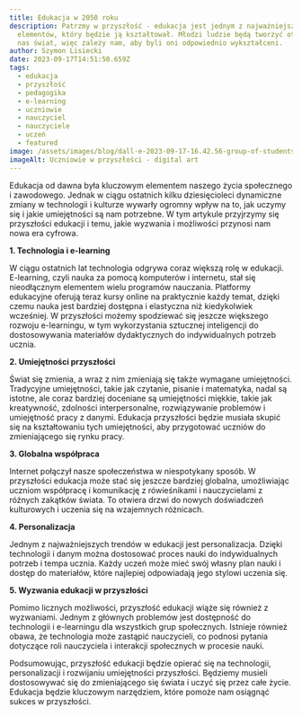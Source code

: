 ```yaml
---
title: Edukacja w 2050 roku
description: Patrzmy w przyszłość - edukacja jest jednym z najważniejszych
  elementów, który będzie ją kształtował. Młodzi ludzie będą tworzyć otaczający
  nas świat, więc zależy nam, aby byli oni odpowiednio wykształceni.
author: Szymon Lisiecki
date: 2023-09-17T14:51:50.659Z
tags:
  - edukacja
  - przyszłość
  - pedagogika
  - e-learning
  - uczniowie
  - nauczyciel
  - nauczyciele
  - uczeń
  - featured
image: /assets/images/blog/dall·e-2023-09-17-16.42.56-group-of-students-working-on-a-project-in-a-skyscraper-with-a-futuristic-city-in-the-background-digital-art.png
imageAlt: Uczniowie w przyszłości - digital art
---
```

<!--StartFragment-->

Edukacja od dawna była kluczowym elementem naszego życia społecznego i zawodowego. Jednak w ciągu ostatnich kilku dziesięcioleci dynamiczne zmiany w technologii i kulturze wywarły ogromny wpływ na to, jak uczymy się i jakie umiejętności są nam potrzebne. W tym artykule przyjrzymy się przyszłości edukacji i temu, jakie wyzwania i możliwości przynosi nam nowa era cyfrowa.

**1. Technologia i e-learning**

W ciągu ostatnich lat technologia odgrywa coraz większą rolę w edukacji. E-learning, czyli nauka za pomocą komputerów i internetu, stał się nieodłącznym elementem wielu programów nauczania. Platformy edukacyjne oferują teraz kursy online na praktycznie każdy temat, dzięki czemu nauka jest bardziej dostępna i elastyczna niż kiedykolwiek wcześniej. W przyszłości możemy spodziewać się jeszcze większego rozwoju e-learningu, w tym wykorzystania sztucznej inteligencji do dostosowywania materiałów dydaktycznych do indywidualnych potrzeb ucznia.

**2. Umiejętności przyszłości**

Świat się zmienia, a wraz z nim zmieniają się także wymagane umiejętności. Tradycyjne umiejętności, takie jak czytanie, pisanie i matematyka, nadal są istotne, ale coraz bardziej doceniane są umiejętności miękkie, takie jak kreatywność, zdolności interpersonalne, rozwiązywanie problemów i umiejętność pracy z danymi. Edukacja przyszłości będzie musiała skupić się na kształtowaniu tych umiejętności, aby przygotować uczniów do zmieniającego się rynku pracy.

**3. Globalna współpraca**

Internet połączył nasze społeczeństwa w niespotykany sposób. W przyszłości edukacja może stać się jeszcze bardziej globalna, umożliwiając uczniom współpracę i komunikację z rówieśnikami i nauczycielami z różnych zakątków świata. To otwiera drzwi do nowych doświadczeń kulturowych i uczenia się na wzajemnych różnicach.

**4. Personalizacja**

Jednym z najważniejszych trendów w edukacji jest personalizacja. Dzięki technologii i danym można dostosować proces nauki do indywidualnych potrzeb i tempa ucznia. Każdy uczeń może mieć swój własny plan nauki i dostęp do materiałów, które najlepiej odpowiadają jego stylowi uczenia się.

**5. Wyzwania edukacji w przyszłości**

Pomimo licznych możliwości, przyszłość edukacji wiąże się również z wyzwaniami. Jednym z głównych problemów jest dostępność do technologii i e-learningu dla wszystkich grup społecznych. Istnieje również obawa, że technologia może zastąpić nauczycieli, co podnosi pytania dotyczące roli nauczyciela i interakcji społecznych w procesie nauki.

Podsumowując, przyszłość edukacji będzie opierać się na technologii, personalizacji i rozwijaniu umiejętności przyszłości. Będziemy musieli dostosowywać się do zmieniającego się świata i uczyć się przez całe życie. Edukacja będzie kluczowym narzędziem, które pomoże nam osiągnąć sukces w przyszłości.



<!--EndFragment-->